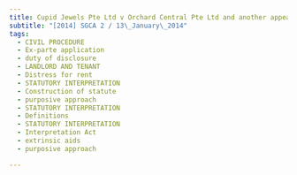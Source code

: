 ```yaml
---
title: Cupid Jewels Pte Ltd v Orchard Central Pte Ltd and another appeal 
subtitle: "[2014] SGCA 2 / 13\_January\_2014"
tags:
  - CIVIL PROCEDURE
  - Ex-parte application
  - duty of disclosure
  - LANDLORD AND TENANT
  - Distress for rent
  - STATUTORY INTERPRETATION
  - Construction of statute
  - purposive approach
  - STATUTORY INTERPRETATION
  - Definitions
  - STATUTORY INTERPRETATION
  - Interpretation Act
  - extrinsic aids
  - purposive approach

---
```


